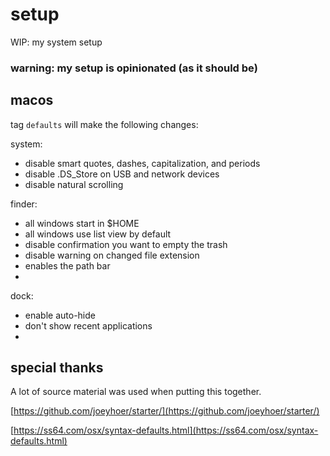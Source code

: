 # setup
WIP: my system setup
### warning: my setup is opinionated (as it should be)


## macos


tag `defaults` will make the following changes: 

system:

*  disable smart quotes, dashes, capitalization, and periods
*  disable .DS_Store on USB and network devices
*  disable natural scrolling

finder:

*  all windows start in $HOME
*  all windows use list view by default
*  disable confirmation you want to empty the trash
*  disable warning on changed file extension
*  enables the path bar
*  

dock: 

*  enable auto-hide
*  don't show recent applications 
*  

## special thanks
A lot of source material was used when putting this together. 

[https://github.com/joeyhoer/starter/](https://github.com/joeyhoer/starter/) 

[https://ss64.com/osx/syntax-defaults.html](https://ss64.com/osx/syntax-defaults.html)